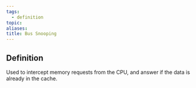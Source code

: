 ```yaml
---
tags:
  - definition
topic: 
aliases: 
title: Bus Snooping
---
```

## Definition
Used to intercept memory requests from the CPU, and answer if the data is already in the cache.